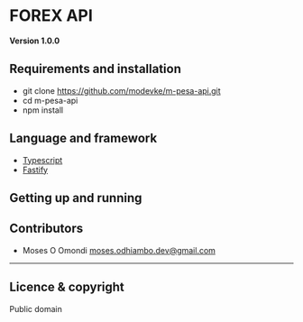 # FOREX API

**Version 1.0.0**

## Requirements and installation
* git clone https://github.com/modevke/m-pesa-api.git
* cd m-pesa-api
* npm install


## Language and framework
* [Typescript](https://www.typescriptlang.org/) 
* [Fastify](https://www.fastify.io/)


## Getting up and running



## Contributors


- Moses O Omondi <moses.odhiambo.dev@gmail.com>

---

## Licence & copyright

Public domain